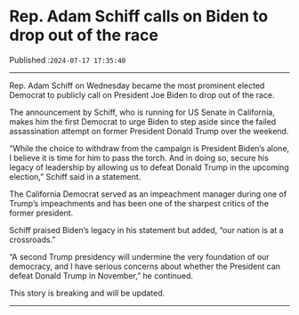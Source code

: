 # Rep. Adam Schiff calls on Biden to drop out of the race

Published :`2024-07-17 17:35:40`

---

Rep. Adam Schiff on Wednesday became the most prominent elected Democrat to publicly call on President Joe Biden to drop out of the race.

The announcement by Schiff, who is running for US Senate in California, makes him the first Democrat to urge Biden to step aside since the failed assassination attempt on former President Donald Trump over the weekend.

“While the choice to withdraw from the campaign is President Biden’s alone, I believe it is time for him to pass the torch. And in doing so, secure his legacy of leadership by allowing us to defeat Donald Trump in the upcoming election,” Schiff said in a statement.

The California Democrat served as an impeachment manager during one of Trump’s impeachments and has been one of the sharpest critics of the former president.

Schiff praised Biden’s legacy in his statement but added, “our nation is at a crossroads.”

“A second Trump presidency will undermine the very foundation of our democracy, and I have serious concerns about whether the President can defeat Donald Trump in November,” he continued.

This story is breaking and will be updated.

---

